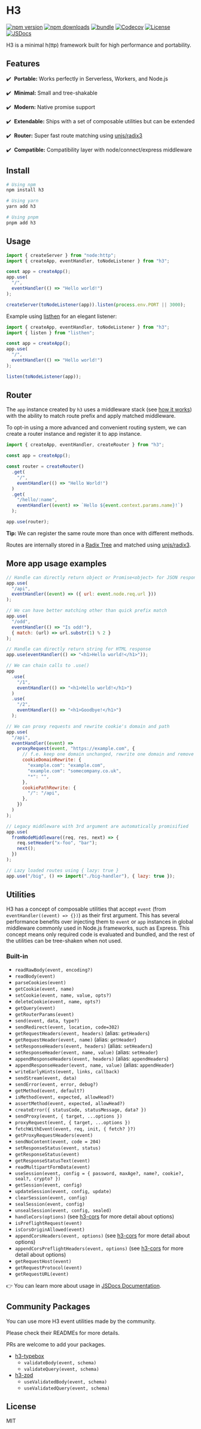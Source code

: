 # H3

[![npm version][npm-version-src]][npm-version-href]
[![npm downloads][npm-downloads-src]][npm-downloads-href]
[![bundle][bundle-src]][bundle-href]
[![Codecov][codecov-src]][codecov-href]
[![License][license-src]][license-href]
[![JSDocs][jsdocs-src]][jsdocs-href]

H3 is a minimal h(ttp) framework built for high performance and portability.

## Features

✔️ &nbsp;**Portable:** Works perfectly in Serverless, Workers, and Node.js

✔️ &nbsp;**Minimal:** Small and tree-shakable

✔️ &nbsp;**Modern:** Native promise support

✔️ &nbsp;**Extendable:** Ships with a set of composable utilities but can be extended

✔️ &nbsp;**Router:** Super fast route matching using [unjs/radix3](https://github.com/unjs/radix3)

✔️ &nbsp;**Compatible:** Compatibility layer with node/connect/express middleware

## Install

```bash
# Using npm
npm install h3

# Using yarn
yarn add h3

# Using pnpm
pnpm add h3
```

## Usage

```ts
import { createServer } from "node:http";
import { createApp, eventHandler, toNodeListener } from "h3";

const app = createApp();
app.use(
  "/",
  eventHandler(() => "Hello world!")
);

createServer(toNodeListener(app)).listen(process.env.PORT || 3000);
```

Example using <a href="https://github.com/unjs/listhen">listhen</a> for an elegant listener:

```ts
import { createApp, eventHandler, toNodeListener } from "h3";
import { listen } from "listhen";

const app = createApp();
app.use(
  "/",
  eventHandler(() => "Hello world!")
);

listen(toNodeListener(app));
```

## Router

The `app` instance created by `h3` uses a middleware stack (see [how it works](./src/app.ts)) with the ability to match route prefix and apply matched middleware.

To opt-in using a more advanced and convenient routing system, we can create a router instance and register it to app instance.

```ts
import { createApp, eventHandler, createRouter } from "h3";

const app = createApp();

const router = createRouter()
  .get(
    "/",
    eventHandler(() => "Hello World!")
  )
  .get(
    "/hello/:name",
    eventHandler((event) => `Hello ${event.context.params.name}!`)
  );

app.use(router);
```

**Tip:** We can register the same route more than once with different methods.

Routes are internally stored in a [Radix Tree](https://en.wikipedia.org/wiki/Radix_tree) and matched using [unjs/radix3](https://github.com/unjs/radix3).

## More app usage examples

```js
// Handle can directly return object or Promise<object> for JSON response
app.use(
  "/api",
  eventHandler((event) => ({ url: event.node.req.url }))
);

// We can have better matching other than quick prefix match
app.use(
  "/odd",
  eventHandler(() => "Is odd!"),
  { match: (url) => url.substr(1) % 2 }
);

// Handle can directly return string for HTML response
app.use(eventHandler(() => "<h1>Hello world!</h1>"));

// We can chain calls to .use()
app
  .use(
    "/1",
    eventHandler(() => "<h1>Hello world!</h1>")
  )
  .use(
    "/2",
    eventHandler(() => "<h1>Goodbye!</h1>")
  );

// We can proxy requests and rewrite cookie's domain and path
app.use(
  "/api",
  eventHandler((event) =>
    proxyRequest(event, "https://example.com", {
      // f.e. keep one domain unchanged, rewrite one domain and remove other domains
      cookieDomainRewrite: {
        "example.com": "example.com",
        "example.com": "somecompany.co.uk",
        "*": "",
      },
      cookiePathRewrite: {
        "/": "/api",
      },
    })
  )
);

// Legacy middleware with 3rd argument are automatically promisified
app.use(
  fromNodeMiddleware((req, res, next) => {
    req.setHeader("x-foo", "bar");
    next();
  })
);

// Lazy loaded routes using { lazy: true }
app.use("/big", () => import("./big-handler"), { lazy: true });
```

## Utilities

H3 has a concept of composable utilities that accept `event` (from `eventHandler((event) => {})`) as their first argument. This has several performance benefits over injecting them to `event` or `app` instances in global middleware commonly used in Node.js frameworks, such as Express. This concept means only required code is evaluated and bundled, and the rest of the utilities can be tree-shaken when not used.

### Built-in

- `readRawBody(event, encoding?)`
- `readBody(event)`
- `parseCookies(event)`
- `getCookie(event, name)`
- `setCookie(event, name, value, opts?)`
- `deleteCookie(event, name, opts?)`
- `getQuery(event)`
- `getRouterParams(event)`
- `send(event, data, type?)`
- `sendRedirect(event, location, code=302)`
- `getRequestHeaders(event, headers)` (alias: `getHeaders`)
- `getRequestHeader(event, name)` (alias: `getHeader`)
- `setResponseHeaders(event, headers)` (alias: `setHeaders`)
- `setResponseHeader(event, name, value)` (alias: `setHeader`)
- `appendResponseHeaders(event, headers)` (alias: `appendHeaders`)
- `appendResponseHeader(event, name, value)` (alias: `appendHeader`)
- `writeEarlyHints(event, links, callback)`
- `sendStream(event, data)`
- `sendError(event, error, debug?)`
- `getMethod(event, default?)`
- `isMethod(event, expected, allowHead?)`
- `assertMethod(event, expected, allowHead?)`
- `createError({ statusCode, statusMessage, data? })`
- `sendProxy(event, { target, ...options })`
- `proxyRequest(event, { target, ...options })`
- `fetchWithEvent(event, req, init, { fetch? }?)`
- `getProxyRequestHeaders(event)`
- `sendNoContent(event, code = 204)`
- `setResponseStatus(event, status)`
- `getResponseStatus(event)`
- `getResponseStatusText(event)`
- `readMultipartFormData(event)`
- `useSession(event, config = { password, maxAge?, name?, cookie?, seal?, crypto? })`
- `getSession(event, config)`
- `updateSession(event, config, update)`
- `clearSession(event, config)`
- `sealSession(event, config)`
- `unsealSession(event, config, sealed)`
- `handleCors(options)` (see [h3-cors](https://github.com/NozomuIkuta/h3-cors) for more detail about options)
- `isPreflightRequest(event)`
- `isCorsOriginAllowed(event)`
- `appendCorsHeaders(event, options)` (see [h3-cors](https://github.com/NozomuIkuta/h3-cors) for more detail about options)
- `appendCorsPreflightHeaders(event, options)` (see [h3-cors](https://github.com/NozomuIkuta/h3-cors) for more detail about options)
- `getRequestHost(event)`
- `getRequestProtocol(event)`
- `getRequestURL(event)`

👉 You can learn more about usage in [JSDocs Documentation](https://www.jsdocs.io/package/h3#package-functions).

## Community Packages

You can use more H3 event utilities made by the community.

Please check their READMEs for more details.

PRs are welcome to add your packages.

- [h3-typebox](https://github.com/kevinmarrec/h3-typebox)
  - `validateBody(event, schema)`
  - `validateQuery(event, schema)`
- [h3-zod](https://github.com/wobsoriano/h3-zod)
  - `useValidatedBody(event, schema)`
  - `useValidatedQuery(event, schema)`

## License

MIT

<!-- Badges -->

[npm-version-src]: https://img.shields.io/npm/v/h3?style=flat&colorA=18181B&colorB=F0DB4F
[npm-version-href]: https://npmjs.com/package/h3
[npm-downloads-src]: https://img.shields.io/npm/dm/h3?style=flat&colorA=18181B&colorB=F0DB4F
[npm-downloads-href]: https://npmjs.com/package/h3
[codecov-src]: https://img.shields.io/codecov/c/gh/unjs/h3/main?style=flat&colorA=18181B&colorB=F0DB4F
[codecov-href]: https://codecov.io/gh/unjs/h3
[bundle-src]: https://img.shields.io/bundlephobia/minzip/h3?style=flat&colorA=18181B&colorB=F0DB4F
[bundle-href]: https://bundlephobia.com/result?p=h3
[license-src]: https://img.shields.io/github/license/unjs/h3.svg?style=flat&colorA=18181B&colorB=F0DB4F
[license-href]: https://github.com/unjs/h3/blob/main/LICENSE
[jsdocs-src]: https://img.shields.io/badge/jsDocs.io-reference-18181B?style=flat&colorA=18181B&colorB=F0DB4F
[jsdocs-href]: https://www.jsdocs.io/package/h3
